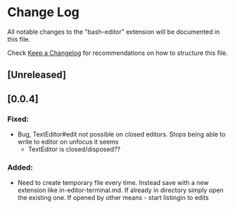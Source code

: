 # Change Log

All notable changes to the "bash-editor" extension will be documented in this file.

Check [Keep a Changelog](http://keepachangelog.com/) for recommendations on how to structure this file.

## [Unreleased]

## [0.0.4]

### Fixed:

- Bug, TextEditor#edit not possible on closed editors. Stops being able to write to editor on unfocus it seems
  - TextEditor is closed/disposed??

### Added:

- Need to create temporary file every time. Instead save with a new extension like in-editor-terminal.md. If already in directory simply open the existing one. If opened by other means - start listingin to edits

